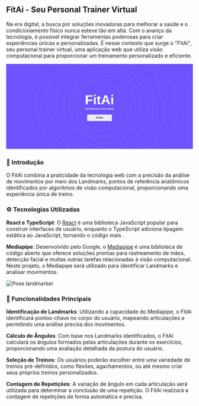## FitAi - Seu Personal Trainer Virtual

Na era digital, a busca por soluções inovadoras para melhorar a saúde e o condicionamento físico nunca esteve tão em alta. Com o avanço da tecnologia, é possível integrar ferramentas poderosas para criar experiências únicas e personalizadas. É nesse contexto que surge o "FitAi", seu personal trainer virtual, uma aplicação web que utiliza visão computacional para proporcionar um treinamento personalizado e eficiente.

<img src="https://github.com/rafaelomodei/fitAI/blob/master/readme/gif.gif" alt="gif FitAi">

### 📖 Introdução
O FitAi combina a praticidade da tecnologia web com a precisão da análise de movimentos por meio dos Landmarks, pontos de referência anatômicos identificados por algoritmos de visão computacional, proporcionando uma experiência única de treino.


### ⚙ Tecnologias Utilizadas
**React e TypeScript**: O [React](https://react.dev/) é uma biblioteca JavaScript popular para construir interfaces de usuário, enquanto o TypeScript adiciona tipagem estática ao JavaScript, tornando o código mais .

**Mediapipe**: Desenvolvido pelo Google, o [Mediapipe](https://developers.google.com/mediapipe) é uma biblioteca de código aberto que oferece soluções prontas para rastreamento de mãos, detecção facial e muitas outras tarefas relacionadas à visão computacional. Neste projeto, o Mediapipe será utilizado para identificar Landmarks e analisar movimentos.

<img src="[https://github.com/rafaelomodei/fitAI/blob/master/readme/gif.gif](https://github.com/rafaelomodei/fitAI/blob/master/readme/Pose_landmarker_model.png)" alt="Pose landmarker">


### 💪 Funcionalidades Principais
**Identificação de Landmarks**: Utilizando a capacidade do Mediapipe, o FitAi identificará pontos-chave no corpo do usuário, mapeando articulações e permitindo uma análise precisa dos movimentos.

**Cálculo de Ângulos**: Com base nos Landmarks identificados, o FitAi calculará os ângulos formados pelas articulações durante os exercícios, proporcionando uma avaliação detalhada da postura do usuário.

**Seleção de Treinos**: Os usuários poderão escolher entre uma variedade de treinos pré-definidos, como flexões, agachamentos, ou até mesmo criar seus próprios treinos personalizados.

**Contagem de Repetições**: A variação de ângulo em cada articulação será utilizada para determinar a conclusão de uma repetição. O FitAi realizará a contagem de repetições de forma automática e precisa.
